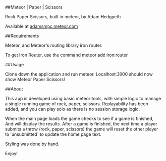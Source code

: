 ##Meteor | Paper | Scissors

Rock Paper Scissors, built in meteor, by Adam Hedgpeth

Available at [adamsmpc.meteor.com](adamsmpc.meteor.com)

##Requirements

Meteor, and Meteor's routing library iron router.

To get Iron Router, use the command
meteor add iron:router

##Usage

Clone down the application and run meteor.  Localhost:3000
should now show Meteor Paper Scissors!

##About

This app is developed using basic meteor tools, with simple
logic to manage a single running game of rock, paper, scissors.
Replayability has been added, and you can play solo
as there is no session storage logic.

When the main page loads the game checks to see if a game is finished,
And will display the results.  After a game is finished, the next time
a player submits a throw (rock, paper, scissors) the game will reset the 
other player to 'unsubmitted' to update the home page text.

Styling was done by hand.

Enjoy!
